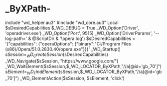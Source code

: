 # _ByXPath-
include "wd_helper.au3" #include "wd_core.au3"  Local $sDesiredCapabilities  $_WD_DEBUG = True  _WD_Option('Driver', 'operadriver.exe') _WD_Option('Port', 9515) _WD_Option('DriverParams', '--log-path=' &amp; @ScriptDir &amp; '\opera.log')  $sDesiredCapabilities = '{"capabilities": {"operaOptions": {"binary":"C:/Program Files (x86)/Opera/51.0.2830.40/opera.exe"}}}' _WD_Startup()  $sSession = _WD_CreateSession($sDesiredCapabilities) _WD_Navigate($sSession, "https://www.google.com/") _WD_WaitElement($sSession,$_WD_LOCATOR_ByXPath,"//a[@id='gb_70']") $sElement = _WD_FindElement($sSession,$_WD_LOCATOR_ByXPath,"//a[@id='gb_70']") _WD_ElementAction($sSession, $sElement, 'click')
